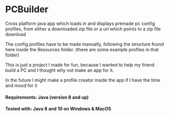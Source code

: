 # PCBuilder
Cross platform java app which loads in and displays premade pc config profiles, from either a downloaded zip file or a url which points to a zip file download

The config profiles have to be made manually, following the structure found here inside the Resources folder. (there are some example profiles in that folder)

This is just a project I made for fun, because I wanted to help my friend build a PC and I thought why not make an app for it.

In the future I might make a profile creator inside the app if I have the time and mood for it

#### Requirements: Java (version 8 and up)
#### Tested with: Java 8 and 10 on Windows & MacOS
